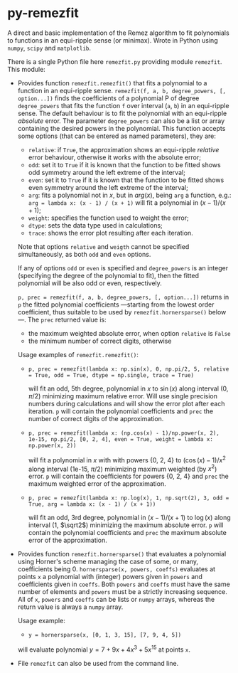 # py-remezfit

A direct and basic implementation of the Remez algorithm to fit polynomials to functions in an equi-ripple sense (or minimax). Wrote in Python using `numpy`, `scipy` and `matplotlib`.

There is a single Python file here `remezfit.py` providing module `remezfit`. This module:

* Provides function `remezfit.remezfit()` that fits a polynomial to a function in an equi-ripple sense. `remezfit(f, a, b, degree_powers, [, option...])` finds the coefficients of a polynomial P of degree `degree_powers` that fits the function `f` over interval (`a`, `b`) in an equi-ripple sense. The default behaviour is to fit the polynomial with an equi-ripple _absolute_ error. The parameter `degree_powers` can also be a list or array containing the desired powers in the polynomial. This function accepts some options (that can be entered as named parameters), they are:

  * `relative`: if `True`, the approximation shows an equi-ripple _relative_ error behaviour, otherwise it works with the absolute error;
  * `odd`: set it to `True` if it is known that the function to be fitted shows odd symmetry around the left extreme of the interval;
  * `even`: set it to `True` if it is known that the function to be fitted shows even symmetry around the left extreme of the interval;
  * `arg`: fits a polynomial not in $x$, but in $arg(x)$, being `arg` a function, e.g.:
    `arg = lambda x: (x - 1) / (x + 1)`
     will fit a polynomial in $(x - 1) / (x + 1)$;
  * `weight`: specifies the function used to weight the error;
  * `dtype`: sets the data type used in calculations;
  * `trace`: shows the error plot resulting after each iteration.

  Note that options `relative` and `weigth` cannot be specified simultaneously, as both `odd` and `even` options.

  If any of options `odd` or `even` is specified and `degree_powers` is an integer (specifying the degree of the polynomial to fit), then the fitted polynomial will be also odd or even, respectively.

  `p, prec = remezfit(f, a, b, degree_powers, [, option...])`  returns in `p` the fitted polynomial coefficients —starting from the lowest order coefficient, thus suitable to be used by `remezfit.hornersparse()` below—. The `prec` returned value is:

  * the maximum weighted absolute error, when option `relative` is `False`
  * the minimum number of correct digits, otherwise

  Usage examples of `remezfit.remezfit()`:

  * `p, prec = remezfit(lambda x: np.sin(x), 0, np.pi/2, 5, relative = True, odd = True, dtype = np.single, trace = True)`

    will fit an odd, 5th degree, polynomial in $x$ to $\sin(x)$ along interval (0, $\pi/2$) minimizing maximum relative error. Will use single precision numbers during calculations and will show the error plot after each iteration. `p` will contain the polynomial coefficients and `prec` the number of correct digits of the approximation.

  * `p, prec = remezfit(lambda x: (np.cos(x) - 1)/np.power(x, 2), 1e-15, np.pi/2, [0, 2, 4], even = True, weight = lambda x: np.power(x, 2))`

    will fit a polynomial in $x$ with with powers {0, 2, 4} to $(\cos(x) - 1)/x^2$ along interval (1e-15, $\pi/2$) minimizing maximum weighted (by $x^2$) error. `p` will contain the coefficients for powers {0, 2, 4} and `prec` the maximum weighted error of the approximation.

  * `p, prec = remezfit(lambda x: np.log(x), 1, np.sqrt(2), 3, odd = True, arg = lambda x: (x - 1) / (x + 1))`

    will fit an odd, 3rd degree, polynomial in $(x - 1) / (x + 1)$ to $\log(x)$ along interval (1, $\sqrt2$) minimizing the maximum absolute error. `p` will contain the polynomial coefficients and `prec` the maximum absolute error of the approximation.

* Provides function `remezfit.hornersparse()` that evaluates a polynomial using Horner's scheme managing the case of some, or many, coefficients being 0. `hornersparse(x, powers, coeffs)` evaluates at points `x` a polynomial with (integer) powers given in `powers` and coefficients given in `coeffs`. Both `powers` and `coeffs` must have the same number of elements and `powers` must be a strictly increasing sequence. All of `x`, `powers` and `coeffs` can be lists or `numpy` arrays, whereas the return value is always a `numpy` array.

  Usage example:

  * `y = hornersparse(x, [0, 1, 3, 15], [7, 9, 4, 5])`

  will evaluate polynomial $y = 7 + 9x + 4x^3 + 5x^{15}$ at points `x`.

* File `remezfit` can also be used from the command line. 
